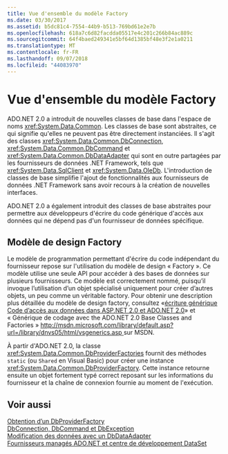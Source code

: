 ```yaml
---
title: Vue d'ensemble du modèle Factory
ms.date: 03/30/2017
ms.assetid: b5dc81c4-7554-44b9-b513-769bd61e2e7b
ms.openlocfilehash: 618a7c6d82facdda05517e4c201c266b84ac889c
ms.sourcegitcommit: 64f4baed249341e5bf64d1385bf48e3f2e1a0211
ms.translationtype: MT
ms.contentlocale: fr-FR
ms.lasthandoff: 09/07/2018
ms.locfileid: "44083970"
---
```

# <a name="factory-model-overview"></a>Vue d'ensemble du modèle Factory
ADO.NET 2.0 a introduit de nouvelles classes de base dans l'espace de noms <xref:System.Data.Common>. Les classes de base sont abstraites, ce qui signifie qu'elles ne peuvent pas être directement instanciées. Il s'agit des classes <xref:System.Data.Common.DbConnection>, <xref:System.Data.Common.DbCommand> et <xref:System.Data.Common.DbDataAdapter> qui sont en outre partagées par les fournisseurs de données .NET Framework, tels que <xref:System.Data.SqlClient> et <xref:System.Data.OleDb>. L'introduction de classes de base simplifie l'ajout de fonctionnalités aux fournisseurs de données .NET Framework sans avoir recours à la création de nouvelles interfaces.  
  
 ADO.NET 2.0 a également introduit des classes de base abstraites pour permettre aux développeurs d'écrire du code générique d'accès aux données qui ne dépend pas d'un fournisseur de données spécifique.  
  
## <a name="the-factory-design-pattern"></a>Modèle de design Factory  
 Le modèle de programmation permettant d'écrire du code indépendant du fournisseur repose sur l'utilisation du modèle de design « Factory ». Ce modèle utilise une seule API pour accéder à des bases de données sur plusieurs fournisseurs. Ce modèle est correctement nommé, puisqu’il invoque l’utilisation d’un objet spécialisé uniquement pour créer d’autres objets, un peu comme un véritable factory. Pour obtenir une description plus détaillée du modèle de design factory, consultez «[écriture générique Code d’accès aux données dans ASP.NET 2.0 et ADO.NET 2.0](https://go.microsoft.com/fwlink/?LinkId=55915)» et « Générique de codage avec the ADO.NET 2.0 Base Classes and Factories » [ http://msdn.microsoft.com/library/default.asp?url=/library/dnvs05/html/vsgenerics.asp ](https://msdn.microsoft.com/library/default.asp?url=/library/dnvs05/html/vsgenerics.asp) sur MSDN.  
  
 À partir d'ADO.NET 2.0, la classe <xref:System.Data.Common.DbProviderFactories> fournit des méthodes `static` (ou `Shared` en Visual Basic) pour créer une instance <xref:System.Data.Common.DbProviderFactory>. Cette instance retourne ensuite un objet fortement typé correct reposant sur les informations du fournisseur et la chaîne de connexion fournie au moment de l'exécution.  
  
## <a name="see-also"></a>Voir aussi  
 [Obtention d’un DbProviderFactory](../../../../docs/framework/data/adonet/obtaining-a-dbproviderfactory.md)  
 [DbConnection, DbCommand et DbException](../../../../docs/framework/data/adonet/dbconnection-dbcommand-and-dbexception.md)  
 [Modification des données avec un DbDataAdapter](../../../../docs/framework/data/adonet/modifying-data-with-a-dbdataadapter.md)  
 [Fournisseurs managés ADO.NET et centre de développement DataSet](https://go.microsoft.com/fwlink/?LinkId=217917)
